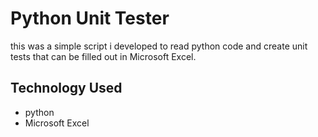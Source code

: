 # Python Unit Tester

this was a simple script i developed to read python code and create unit tests that can be filled out in Microsoft Excel.

## Technology Used

* python
* Microsoft Excel 